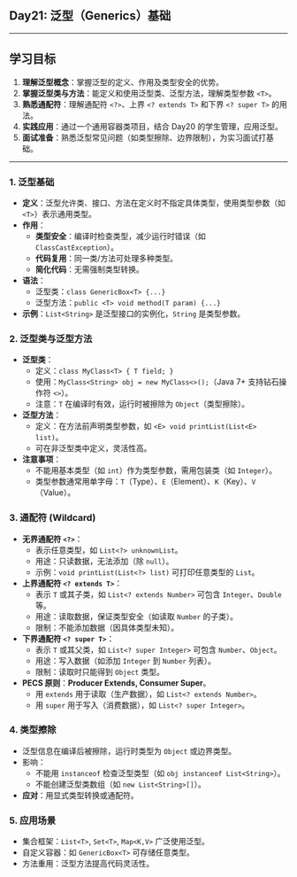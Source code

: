 ## Day21: 泛型（Generics）基础


---

## 学习目标
1. **理解泛型概念**：掌握泛型的定义、作用及类型安全的优势。
2. **掌握泛型类与方法**：能定义和使用泛型类、泛型方法，理解类型参数 `<T>`。
3. **熟悉通配符**：理解通配符 `<?>`、上界 `<? extends T>` 和下界 `<? super T>` 的用法。
4. **实践应用**：通过一个通用容器类项目，结合 Day20 的学生管理，应用泛型。
5. **面试准备**：熟悉泛型常见问题（如类型擦除、边界限制），为实习面试打基础。

---

### 1. 泛型基础
- **定义**：泛型允许类、接口、方法在定义时不指定具体类型，使用类型参数（如 `<T>`）表示通用类型。
- **作用**：
    - **类型安全**：编译时检查类型，减少运行时错误（如 `ClassCastException`）。
    - **代码复用**：同一类/方法可处理多种类型。
    - **简化代码**：无需强制类型转换。
- **语法**：
    - 泛型类：`class GenericBox<T> {...}`
    - 泛型方法：`public <T> void method(T param) {...}`
- **示例**：`List<String>` 是泛型接口的实例化，`String` 是类型参数。

### 2. 泛型类与泛型方法
- **泛型类**：
    - 定义：`class MyClass<T> { T field; }`
    - 使用：`MyClass<String> obj = new MyClass<>();`（Java 7+ 支持钻石操作符 `<>`）。
    - 注意：`T` 在编译时有效，运行时被擦除为 `Object`（类型擦除）。
- **泛型方法**：
    - 定义：在方法前声明类型参数，如 `<E> void printList(List<E> list)`。
    - 可在非泛型类中定义，灵活性高。
- **注意事项**：
    - 不能用基本类型（如 `int`）作为类型参数，需用包装类（如 `Integer`）。
    - 类型参数通常用单字母：`T`（Type）、`E`（Element）、`K`（Key）、`V`（Value）。

### 3. 通配符 (Wildcard)
- **无界通配符 `<?>`**：
    - 表示任意类型，如 `List<?> unknownList`。
    - 用途：只读数据，无法添加（除 `null`）。
    - 示例：`void printList(List<?> list)` 可打印任意类型的 `List`。
- **上界通配符 `<? extends T>`**：
    - 表示 `T` 或其子类，如 `List<? extends Number>` 可包含 `Integer`、`Double` 等。
    - 用途：读取数据，保证类型安全（如读取 `Number` 的子类）。
    - 限制：不能添加数据（因具体类型未知）。
- **下界通配符 `<? super T>`**：
    - 表示 `T` 或其父类，如 `List<? super Integer>` 可包含 `Number`、`Object`。
    - 用途：写入数据（如添加 `Integer` 到 `Number` 列表）。
    - 限制：读取时只能得到 `Object` 类型。
- **PECS 原则**：**Producer Extends, Consumer Super**。
    - 用 `extends` 用于读取（生产数据），如 `List<? extends Number>`。
    - 用 `super` 用于写入（消费数据），如 `List<? super Integer>`。

### 4. 类型擦除
- 泛型信息在编译后被擦除，运行时类型为 `Object` 或边界类型。
- 影响：
    - 不能用 `instanceof` 检查泛型类型（如 `obj instanceof List<String>`）。
    - 不能创建泛型类数组（如 `new List<String>[]`）。
- **应对**：用显式类型转换或通配符。

### 5. 应用场景
- 集合框架：`List<T>`, `Set<T>`, `Map<K,V>` 广泛使用泛型。
- 自定义容器：如 `GenericBox<T>` 可存储任意类型。
- 方法重用：泛型方法提高代码灵活性。
